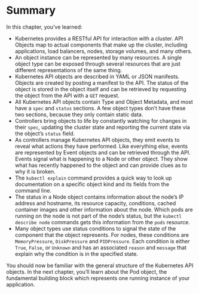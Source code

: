 # Summary
In this chapter, you’ve learned:

* Kubernetes provides a RESTful API for interaction with a cluster. API Objects map to actual components that make up the cluster, including applications, load balancers, nodes, storage volumes, and many others.
* An object instance can be represented by many resources. A single object type can be exposed through several resources that are just different representations of the same thing.
* Kubernetes API objects are described in YAML or JSON manifests. Objects are created by posting a manifest to the API. The status of the object is stored in the object itself and can be retrieved by requesting the object from the API with a `GET` request.
* All Kubernetes API objects contain Type and Object Metadata, and most have a `spec` and `status` sections. A few object types don’t have these two sections, because they only contain static data.
* Controllers bring objects to life by constantly watching for changes in their `spec`, updating the cluster state and reporting the current state via the object’s `status` field.
* As controllers manage Kubernetes API objects, they emit events to reveal what actions they have performed. Like everything else, events are represented by Event objects and can be retrieved through the API. Events signal what is happening to a Node or other object. They show what has recently happened to the object and can provide clues as to why it is broken.
* The `kubectl explain` command provides a quick way to look up documentation on a specific object kind and its fields from the command line.
* The status in a Node object contains information about the node’s IP address and hostname, its resource capacity, conditions, cached container images and other information about the node. Which pods are running on the node is not part of the node’s status, but the `kubectl describe node` commands gets this information from the `pods` resource.
* Many object types use status conditions to signal the state of the component that the object represents. For nodes, these conditions are `MemoryPressure`, `DiskPressure` and `PIDPressure`. Each condition is either `True`, `False`, or `Unknown` and has an associated `reason` and `message` that explain why the condition is in the specified state.

You should now be familiar with the general structure of the Kubernetes API objects. In the next chapter, you’ll learn about the Pod object, the fundamental building block which represents one running instance of your application.